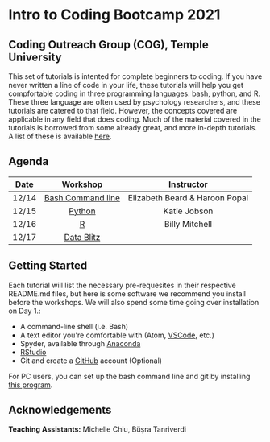 # Intro to Coding Bootcamp 2021
## Coding Outreach Group (COG), Temple University

This set of tutorials is intented for complete beginners to coding. If you have never written a line of code in your life, these tutorials will help you get compfortable coding in three programming languages: bash, python, and R. These three language are often used by psychology researchers, and these tutorials are catered to that field. However, the concepts covered are applicable in any field that does coding. Much of the material covered in the tutorials is borrowed from some already great, and more in-depth tutorials. A list of these is available [here](https://github.com/TU-Coding-Outreach-Group/Tutorials/blob/master/index.md).

## Agenda
| Date        | Workshop                             | Instructor |
| :-----------: |:------------------------------------:| :-----------:|
| 12/14   | [Bash Command line](https://github.com/TU-Coding-Outreach-Group/intro-to-coding-2021//tree/main/bash)                       | Elizabeth Beard & Haroon Popal |
| 12/15    | [Python](https://github.com/TU-Coding-Outreach-Group/intro-to-coding-2021//tree/main/python)                             | Katie Jobson |
| 12/16    | [R](https://github.com/TU-Coding-Outreach-Group/intro-to-coding-2021//tree/main/R)      | Billy Mitchell |
| 12/17    | [Data Blitz](https://github.com/TU-Coding-Outreach-Group/intro-to-coding-2021//tree/main/data-blitz) |   |                          



## Getting Started
Each tutorial will list the necessary pre-requesites in their respective README.md files, but here is some software we recommend you install before the workshops. We will also spend some time going over installation on Day 1.:
- A command-line shell (i.e. Bash)
- A text editor you're comfortable with (Atom, [VSCode](https://code.visualstudio.com/), etc.)
- Spyder, available through [Anaconda](https://www.anaconda.com/products/individual#Downloads)
- [RStudio](https://www.rstudio.com/products/rstudio/download/#download)
- Git and create a [GitHub](https://github.com/) account (Optional)

For PC users, you can set up the bash command line and git by installing [this program](https://gitforwindows.org/).


## Acknowledgements
**Teaching Assistants:** Michelle Chiu, Büşra Tanriverdi
